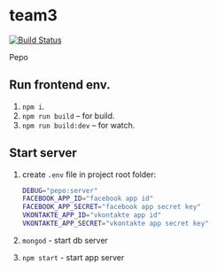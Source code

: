 # team3
[![Build Status](https://travis-ci.org/dyadyaJora/team3_tests.svg?branch=tests)](https://travis-ci.org/dyadyaJora/team3_tests)

Pepo

## Run frontend env.
1. `npm i`.
2. `npm run build` – for build.
3. `npm run build:dev` – for watch.

## Start server
1. create ```.env``` file in project root folder:

    ```bash
    DEBUG="pepo:server"
    FACEBOOK_APP_ID="facebook app id"
    FACEBOOK_APP_SECRET="facebook app secret key"
    VKONTAKTE_APP_ID="vkontakte app id"
    VKONTAKTE_APP_SECRET="vkontakte app secret key"
    ```
3. ```mongod``` - start db server
2. `npm start` - start app server
